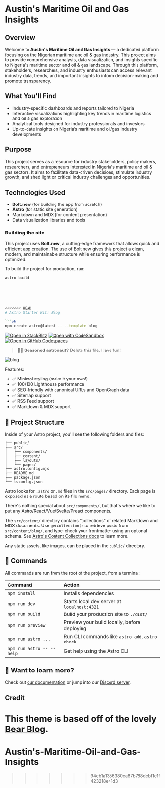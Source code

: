 # Austin's Maritime Oil and Gas Insights

## Overview
Welcome to **Austin's Maritime Oil and Gas Insights** — a dedicated platform focusing on the Nigerian maritime and oil & gas industry. This project aims to provide comprehensive analysis, data visualization, and insights specific to Nigeria's maritime sector and oil & gas landscape. Through this platform, stakeholders, researchers, and industry enthusiasts can access relevant industry data, trends, and important insights to inform decision-making and promote transparency.

## What You'll Find
- Industry-specific dashboards and reports tailored to Nigeria
- Interactive visualizations highlighting key trends in maritime logistics and oil & gas exploration
- Analytical tools designed for industry professionals and investors
- Up-to-date insights on Nigeria’s maritime and oil/gas industry developments

## Purpose
This project serves as a resource for industry stakeholders, policy makers, researchers, and entrepreneurs interested in Nigeria's maritime and oil & gas sectors. It aims to facilitate data-driven decisions, stimulate industry growth, and shed light on critical industry challenges and opportunities.

## Technologies Used
- **Bolt.new** (for building the app from scratch)
- **Astro** (for static site generation)
- Markdown and MDX (for content presentation)
- Data visualization libraries and tools

### Building the site

This project uses **Bolt.new**, a cutting-edge framework that allows quick and efficient app creation. The use of Bolt.new gives this project a clean, modern, and maintainable structure while ensuring performance is optimized.

To build the project for production, run:

```bash  
astro build






<<<<<<< HEAD
# Astro Starter Kit: Blog

```sh
npm create astro@latest -- --template blog
```

[![Open in StackBlitz](https://developer.stackblitz.com/img/open_in_stackblitz.svg)](https://stackblitz.com/github/withastro/astro/tree/latest/examples/blog)
[![Open with CodeSandbox](https://assets.codesandbox.io/github/button-edit-lime.svg)](https://codesandbox.io/p/sandbox/github/withastro/astro/tree/latest/examples/blog)
[![Open in GitHub Codespaces](https://github.com/codespaces/badge.svg)](https://codespaces.new/withastro/astro?devcontainer_path=.devcontainer/blog/devcontainer.json)

> 🧑‍🚀 **Seasoned astronaut?** Delete this file. Have fun!

![blog](https://github.com/withastro/astro/assets/2244813/ff10799f-a816-4703-b967-c78997e8323d)

Features:

- ✅ Minimal styling (make it your own!)
- ✅ 100/100 Lighthouse performance
- ✅ SEO-friendly with canonical URLs and OpenGraph data
- ✅ Sitemap support
- ✅ RSS Feed support
- ✅ Markdown & MDX support

## 🚀 Project Structure

Inside of your Astro project, you'll see the following folders and files:

```text
├── public/
├── src/
│   ├── components/
│   ├── content/
│   ├── layouts/
│   └── pages/
├── astro.config.mjs
├── README.md
├── package.json
└── tsconfig.json
```

Astro looks for `.astro` or `.md` files in the `src/pages/` directory. Each page is exposed as a route based on its file name.

There's nothing special about `src/components/`, but that's where we like to put any Astro/React/Vue/Svelte/Preact components.

The `src/content/` directory contains "collections" of related Markdown and MDX documents. Use `getCollection()` to retrieve posts from `src/content/blog/`, and type-check your frontmatter using an optional schema. See [Astro's Content Collections docs](https://docs.astro.build/en/guides/content-collections/) to learn more.

Any static assets, like images, can be placed in the `public/` directory.

## 🧞 Commands

All commands are run from the root of the project, from a terminal:

| Command                   | Action                                           |
| :------------------------ | :----------------------------------------------- |
| `npm install`             | Installs dependencies                            |
| `npm run dev`             | Starts local dev server at `localhost:4321`      |
| `npm run build`           | Build your production site to `./dist/`          |
| `npm run preview`         | Preview your build locally, before deploying     |
| `npm run astro ...`       | Run CLI commands like `astro add`, `astro check` |
| `npm run astro -- --help` | Get help using the Astro CLI                     |

## 👀 Want to learn more?

Check out [our documentation](https://docs.astro.build) or jump into our [Discord server](https://astro.build/chat).

## Credit

This theme is based off of the lovely [Bear Blog](https://github.com/HermanMartinus/bearblog/).
=======
# Austin's-Maritime-Oil-and-Gas-Insights
>>>>>>> 94eb1a1356380ca87b788dcbf1e1f423218e41d3
